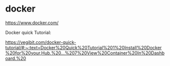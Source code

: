 # docker


https://www.docker.com/

Docker quick Tutorial:

https://vegibit.com/docker-quick-tutorial/#:~:text=Docker%20Quick%20Tutorial%201%20Install%20Docker%20for%20your,Hub.%20...%207%20View%20Container%20In%20Dashboard.%20
